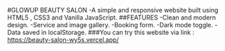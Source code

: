 #GLOWUP BEAUTY SALON 
-A simple and responsive website built using HTML5 , CSS3 and Vanilla JavaScript.
##FEATURES
-Clean and modern design.
-Service and image gallery.
-Booking form.
-Dark mode toggle.
-Data saved in localStorage.
###You can try this website via link : https://beauty-salon-wy5s.vercel.app/
